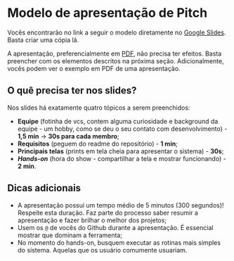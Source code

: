 # Modelo de apresentação de Pitch

Vocês encontrarão no link a seguir o modelo diretamente no [Google Slides](https://docs.google.com/presentation/d/1VBEtOtP5QN4JxBVnUa2NpO5y_vtNJzjB/edit?usp=sharing&ouid=107888726817795276229&rtpof=true&sd=true). Basta criar uma cópia lá.

A apresentação, preferencialmente em [PDF](https://github.com/sauloafoliveira/saper/blob/main/pitch/Saper.edu%20-%20Pitch.pdf), não precisa ter efeitos. Basta preencher com os elementos descritos na próxima seção. Adicionalmente, vocês podem ver o exemplo em PDF de uma apresentação.

## O quê precisa ter nos slides?

Nos slides há exatamente quatro tópicos a serem preenchidos:

- **Equipe** (fotinha de vcs, contem alguma curiosidade e background da 
equipe - um hobby, como se deu o seu contato com desenvolvimento) - **1,5 min** -> **30s para cada membro**;
- **Requisitos** (peguem do readme do repositório) - **1 min**;
- **Principais telas** (prints em tela cheia para apresentar o sistema) - **30s**;
- ***Hands-on*** (hora do show - compartilhar a tela e mostrar funcionando) - **2 min**.

## Dicas adicionais

- A apresentação possui um tempo médio de 5 minutos (300 segundos)! Respeite esta duração. Faz parte do processo saber resumir a apresentação e fazer brilhar o melhor dos projetos;
- Usem os ```@``` de vocês do Github durante a apresentação. É essencial mostrar que dominam a ferramenta;
- No momento do hands-on, busquem executar as rotinas mais simples do sistema. Aquelas que os usuário comumente usuariam.
